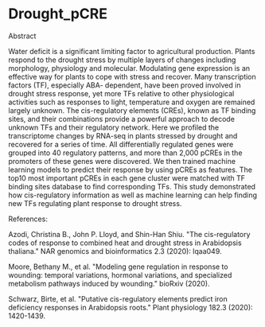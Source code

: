 # Drought_pCRE

Abstract


Water deficit is a significant limiting factor to agricultural production. Plants respond to the drought stress by multiple layers of changes including morphology, physiology and molecular. Modulating gene expression is an effective way for plants to cope with stress and recover. Many transcription factors (TF), especially ABA- dependent, have been proved involved in drought stress response, yet more TFs relative to other physiological activities such as responses to light, temperature and oxygen are remained largely unknown.  The cis-regulatory elements (CREs), known as TF binding sites, and their combinations provide a powerful approach to decode unknown TFs and their regulatory network. Here we profiled the transcriptome changes by RNA-seq in plants stressed by drought and recovered for a series of time. All differentially regulated genes were grouped into 40 regulatory patterns, and more than 2,000 pCREs in the promoters of these genes were discovered. We then trained machine learning models to predict their response by using pCREs as features. The top10 most important pCREs in each gene cluster were matched with TF binding sites database to find corresponding TFs. This study demonstrated how cis-regulatory information as well as machine learning can help finding new TFs regulating plant response to drought stress.   




References:


Azodi, Christina B., John P. Lloyd, and Shin-Han Shiu. "The cis-regulatory codes of response to combined heat and drought stress in Arabidopsis thaliana." NAR genomics and bioinformatics 2.3 (2020): lqaa049.

Moore, Bethany M., et al. "Modeling gene regulation in response to wounding: temporal variations, hormonal variations, and specialized metabolism pathways induced by wounding." bioRxiv (2020).

Schwarz, Birte, et al. "Putative cis-regulatory elements predict iron deficiency responses in Arabidopsis roots." Plant physiology 182.3 (2020): 1420-1439.
